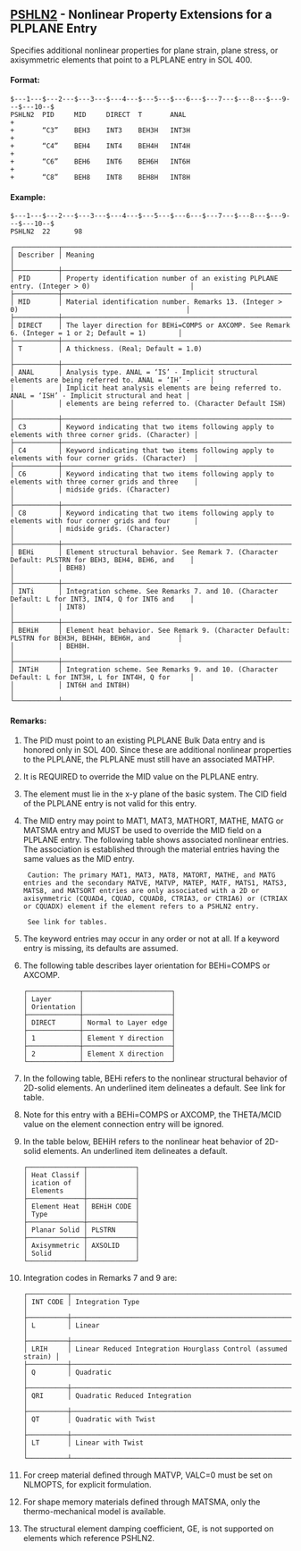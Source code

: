 ## [PSHLN2](https://help.hexagonmi.com/bundle/MSC_Nastran_2022.4/page/Nastran_Combined_Book/qrg/bulkp/TOC.PSHLN2.xhtml) - Nonlinear Property Extensions for a PLPLANE Entry

Specifies additional nonlinear properties for plane strain, plane stress, or axisymmetric elements that point to a PLPLANE entry in SOL 400.

#### Format:

```nastran
$---1---$---2---$---3---$---4---$---5---$---6---$---7---$---8---$---9---$---10--$
PSHLN2  PID     MID     DIRECT  T       ANAL                            +       
+       “C3”    BEH3    INT3    BEH3H   INT3H                           +       
+       “C4”    BEH4    INT4    BEH4H   INT4H                           +       
+       “C6”    BEH6    INT6    BEH6H   INT6H                           +       
+       “C8”    BEH8    INT8    BEH8H   INT8H                                   
```

#### Example:

```nastran
$---1---$---2---$---3---$---4---$---5---$---6---$---7---$---8---$---9---$---10--$
PSHLN2  22      98                                                              
```

```text
┌───────────┬────────────────────────────────────────────────────────────────────────────────────────────────────┐
│ Describer │ Meaning                                                                                            │
├───────────┼────────────────────────────────────────────────────────────────────────────────────────────────────┤
│ PID       │ Property identification number of an existing PLPLANE entry. (Integer > 0)                         │
├───────────┼────────────────────────────────────────────────────────────────────────────────────────────────────┤
│ MID       │ Material identification number. Remarks 13. (Integer > 0)                                          │
├───────────┼────────────────────────────────────────────────────────────────────────────────────────────────────┤
│ DIRECT    │ The layer direction for BEHi=COMPS or AXCOMP. See Remark 6. (Integer = 1 or 2; Default = 1)        │
├───────────┼────────────────────────────────────────────────────────────────────────────────────────────────────┤
│ T         │ A thickness. (Real; Default = 1.0)                                                                 │
├───────────┼────────────────────────────────────────────────────────────────────────────────────────────────────┤
│ ANAL      │ Analysis type. ANAL = ‘IS’ - Implicit structural elements are being referred to. ANAL = ‘IH’ -     │
│           │ Implicit heat analysis elements are being referred to. ANAL = ‘ISH’ - Implicit structural and heat │
│           │ elements are being referred to. (Character Default ISH)                                            │
├───────────┼────────────────────────────────────────────────────────────────────────────────────────────────────┤
│ C3        │ Keyword indicating that two items following apply to elements with three corner grids. (Character) │
├───────────┼────────────────────────────────────────────────────────────────────────────────────────────────────┤
│ C4        │ Keyword indicating that two items following apply to elements with four corner grids. (Character)  │
├───────────┼────────────────────────────────────────────────────────────────────────────────────────────────────┤
│ C6        │ Keyword indicating that two items following apply to elements with three corner grids and three    │
│           │ midside grids. (Character)                                                                         │
├───────────┼────────────────────────────────────────────────────────────────────────────────────────────────────┤
│ C8        │ Keyword indicating that two items following apply to elements with four corner grids and four      │
│           │ midside grids. (Character)                                                                         │
├───────────┼────────────────────────────────────────────────────────────────────────────────────────────────────┤
│ BEHi      │ Element structural behavior. See Remark 7. (Character Default: PLSTRN for BEH3, BEH4, BEH6, and    │
│           │ BEH8)                                                                                              │
├───────────┼────────────────────────────────────────────────────────────────────────────────────────────────────┤
│ INTi      │ Integration scheme. See Remarks 7. and 10. (Character Default: L for INT3, INT4, Q for INT6 and    │
│           │ INT8)                                                                                              │
├───────────┼────────────────────────────────────────────────────────────────────────────────────────────────────┤
│ BEHiH     │ Element heat behavior. See Remark 9. (Character Default: PLSTRN for BEH3H, BEH4H, BEH6H, and       │
│           │ BEH8H.                                                                                             │
├───────────┼────────────────────────────────────────────────────────────────────────────────────────────────────┤
│ INTiH     │ Integration scheme. See Remarks 9. and 10. (Character Default: L for INT3H, L for INT4H, Q for     │
│           │ INT6H and INT8H)                                                                                   │
└───────────┴────────────────────────────────────────────────────────────────────────────────────────────────────┘
```

#### Remarks:

1. The PID must point to an existing PLPLANE Bulk Data entry and is honored only in SOL 400. Since these are additional nonlinear properties to the PLPLANE, the PLPLANE must still have an associated MATHP.
2. It is REQUIRED to override the MID value on the PLPLANE entry.
3. The element must lie in the x-y plane of the basic system. The CID field of the PLPLANE entry is not valid for this entry.
4. The MID entry may point to MAT1, MAT3, MATHORT, MATHE, MATG or MATSMA entry and MUST be used to override the MID field on a PLPLANE entry. The following table shows associated nonlinear entries. The association is established through the material entries having the same values as the MID entry.

        Caution: The primary MAT1, MAT3, MAT8, MATORT, MATHE, and MATG entries and the secondary MATVE, MATVP, MATEP, MATF, MATS1, MATS3, MATS8, and MATSORT entries are only associated with a 2D or axisymmetric (CQUAD4, CQUAD, CQUAD8, CTRIA3, or CTRIA6) or (CTRIAX or CQUADX) element if the element refers to a PSHLN2 entry.

        See link for tables.

5. The keyword entries may occur in any order or not at all. If a keyword entry is missing, its defaults are assumed.
6. The following table describes layer orientation for BEHi=COMPS or AXCOMP.

     ```text
     ┌─────────────┬──────────────────────┐
     │ Layer       │                      │
     │ Orientation │                      │
     ├─────────────┼──────────────────────┤
     │ DIRECT      │ Normal to Layer edge │
     ├─────────────┼──────────────────────┤
     │ 1           │ Element Y direction  │
     ├─────────────┼──────────────────────┤
     │ 2           │ Element X direction  │
     └─────────────┴──────────────────────┘
     ```

7. In the following table, BEHi refers to the nonlinear structural behavior of 2D-solid elements. An  underlined  item delineates a default.
        See link for table.

8. Note for this entry with a BEHi=COMPS or AXCOMP, the THETA/MCID value on the element connection entry will be ignored.
9. In the table below, BEHiH refers to the nonlinear heat behavior of 2D-solid elements. An underlined item delineates a default.

     ```text
     ┌──────────────┬────────────┐
     │ Heat Classif │            │
     │ ication of   │            │
     │ Elements     │            │
     ├──────────────┼────────────┤
     │ Element Heat │ BEHiH CODE │
     │ Type         │            │
     ├──────────────┼────────────┤
     │ Planar Solid │ PLSTRN     │
     ├──────────────┼────────────┤
     │ Axisymmetric │ AXSOLID    │
     │ Solid        │            │
     └──────────────┴────────────┘
     ```

10. Integration codes in Remarks 7 and 9 are:

     ```text
     ┌──────────┬───────────────────────────────────────────────────────────────┐
     │ INT CODE │ Integration Type                                              │
     ├──────────┼───────────────────────────────────────────────────────────────┤
     │ L        │ Linear                                                        │
     ├──────────┼───────────────────────────────────────────────────────────────┤
     │ LRIH     │ Linear Reduced Integration Hourglass Control (assumed strain) │
     ├──────────┼───────────────────────────────────────────────────────────────┤
     │ Q        │ Quadratic                                                     │
     ├──────────┼───────────────────────────────────────────────────────────────┤
     │ QRI      │ Quadratic Reduced Integration                                 │
     ├──────────┼───────────────────────────────────────────────────────────────┤
     │ QT       │ Quadratic with Twist                                          │
     ├──────────┼───────────────────────────────────────────────────────────────┤
     │ LT       │ Linear with Twist                                             │
     └──────────┴───────────────────────────────────────────────────────────────┘
     ```

11. For creep material defined through MATVP, VALC=0 must be set on NLMOPTS, for explicit formulation.
12. For shape memory materials defined through MATSMA, only the thermo-mechanical model is available.
13. The structural element damping coefficient, GE, is not supported on elements which reference PSHLN2.
